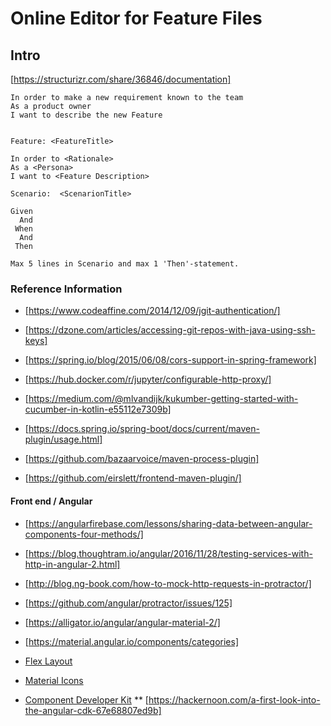 # Online Editor for Feature Files

## Intro

[https://structurizr.com/share/36846/documentation]

```
In order to make a new requirement known to the team 
As a product owner
I want to describe the new Feature
```

```

Feature: <FeatureTitle>

In order to <Rationale>
As a <Persona>
I want to <Feature Description>

Scenario:  <ScenarionTitle>

Given
  And
 When
  And
 Then 

Max 5 lines in Scenario and max 1 'Then'-statement.

```




### Reference Information ###

* [https://www.codeaffine.com/2014/12/09/jgit-authentication/]
* [https://dzone.com/articles/accessing-git-repos-with-java-using-ssh-keys]


* [https://spring.io/blog/2015/06/08/cors-support-in-spring-framework]
* [https://hub.docker.com/r/jupyter/configurable-http-proxy/]
* [https://medium.com/@mlvandijk/kukumber-getting-started-with-cucumber-in-kotlin-e55112e7309b]

* [https://docs.spring.io/spring-boot/docs/current/maven-plugin/usage.html]
* [https://github.com/bazaarvoice/maven-process-plugin]
* [https://github.com/eirslett/frontend-maven-plugin/]


#### Front end / Angular #### 

* [https://angularfirebase.com/lessons/sharing-data-between-angular-components-four-methods/]
* [https://blog.thoughtram.io/angular/2016/11/28/testing-services-with-http-in-angular-2.html]
* [http://blog.ng-book.com/how-to-mock-http-requests-in-protractor/]
* [https://github.com/angular/protractor/issues/125]


* [https://alligator.io/angular/angular-material-2/]
* [https://material.angular.io/components/categories]
* [Flex Layout](https://github.com/angular/flex-layout)
* [Material Icons](https://material.io/tools/icons/?icon=library_add&style=baseline)
* [Component Developer Kit](https://material.angular.io/cdk/categories)
** [https://hackernoon.com/a-first-look-into-the-angular-cdk-67e68807ed9b]
